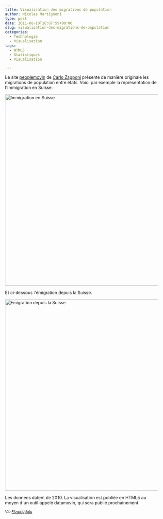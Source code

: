 ```yaml
---
title: Visualisation des migrations de population
author: Nicolas Martignoni
type: post
date: 2011-08-10T10:07:59+00:00
slug: visualisation-des-migrations-de-population
categories:
  - Technologie
  - Visualisation
tags:
  - HTML5
  - Statistiques
  - Visualisation

---
```

Le site [peoplemovin][1] de [Carlo Zapponi][2] présente de manière originale les migrations de population entre états. Voici par exemple la représentation de l'immigration en Suisse.

[<img class="alignnone size-full wp-image-798" title="Immigration-ch" src="https://blog.martignoni.net/wp-content/uploads/2011/08/Immigration-ch.png" alt="Immigration en Suisse" width="630" srcset="https://blog.martignoni.net/wp-content/uploads/2011/08/Immigration-ch.png 953w, https://blog.martignoni.net/wp-content/uploads/2011/08/Immigration-ch-300x161.png 300w" sizes="(max-width: 767px) 89vw, (max-width: 1000px) 54vw, (max-width: 1071px) 543px, 580px" />][3]

Et ci-dessous l'émigration depuis la Suisse.

[<img class="alignnone size-full wp-image-803" title="emigration-ch" src="https://blog.martignoni.net/wp-content/uploads/2011/08/emigration-ch.png" alt="Émigration depuis la Suisse" width="630" srcset="https://blog.martignoni.net/wp-content/uploads/2011/08/emigration-ch.png 874w, https://blog.martignoni.net/wp-content/uploads/2011/08/emigration-ch-300x163.png 300w" sizes="(max-width: 767px) 89vw, (max-width: 1000px) 54vw, (max-width: 1071px) 543px, 580px" />][4]

Les données datent de 2010. La visualisation est publiée en HTML5 au moyen d'un outil appelé datamovin, qui sera publié prochainement.

<small><em>Via <a href="http://flowingdata.com/2011/08/10/people-moving/">Flowingdata</a></em></small>

 [1]: http://peoplemov.in/
 [2]: http://twitter.com/littleark
 [3]: https://blog.martignoni.net/wp-content/uploads/2011/08/Immigration-ch.png
 [4]: https://blog.martignoni.net/wp-content/uploads/2011/08/emigration-ch.png
